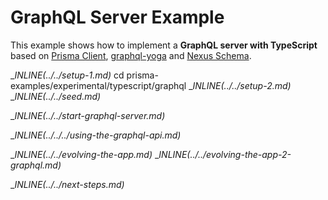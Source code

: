 # GraphQL Server Example

This example shows how to implement a **GraphQL server with TypeScript** based on [Prisma Client](https://github.com/prisma/prisma2/blob/master/docs/prisma-client-js/api.md), [graphql-yoga](https://github.com/prisma/graphql-yoga) and [Nexus Schema](https://nxs.li/components/standalone/schema).

__INLINE(../../_setup-1.md)__
cd prisma-examples/experimental/typescript/graphql
__INLINE(../../_setup-2.md)__
__INLINE(../../_seed.md)__

__INLINE(../../_start-graphql-server.md)__

__INLINE(../../../_using-the-graphql-api.md)__

__INLINE(../../_evolving-the-app.md)__
__INLINE(../../_evolving-the-app-2-graphql.md)__

__INLINE(../../_next-steps.md)__
